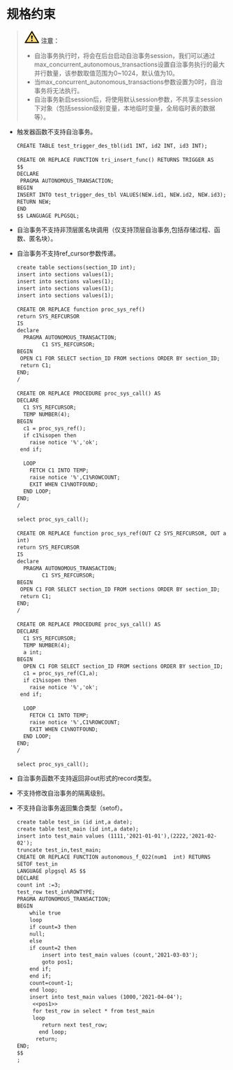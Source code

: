 # 规格约束<a name="ZH-CN_TOPIC_0289900513"></a>

>![](public_sys-resources/icon-caution.png) **注意：**
>-   自治事务执行时，将会在后台启动自治事务session，我们可以通过max\_concurrent\_autonomous\_transactions设置自治事务执行的最大并行数量，该参数取值范围为0\~1024，默认值为10。
>-   当max\_concurrent\_autonomous\_transactions参数设置为0时，自治事务将无法执行。
>-   自治事务新启session后，将使用默认session参数，不共享主session下对象（包括session级别变量，本地临时变量，全局临时表的数据等）。

-   触发器函数不支持自治事务。

    ```
    CREATE TABLE test_trigger_des_tbl(id1 INT, id2 INT, id3 INT);

    CREATE OR REPLACE FUNCTION tri_insert_func() RETURNS TRIGGER AS
    $$
    DECLARE
     PRAGMA AUTONOMOUS_TRANSACTION;
    BEGIN
    INSERT INTO test_trigger_des_tbl VALUES(NEW.id1, NEW.id2, NEW.id3);
    RETURN NEW;
    END
    $$ LANGUAGE PLPGSQL;
    ```

-   自治事务不支持非顶层匿名块调用（仅支持顶层自治事务,包括存储过程、函数、匿名块）。

-   自治事务不支持ref\_cursor参数传递。

    ```
    create table sections(section_ID int);
    insert into sections values(1);
    insert into sections values(1);
    insert into sections values(1);
    insert into sections values(1);

    CREATE OR REPLACE function proc_sys_ref()
    return SYS_REFCURSOR
    IS
    declare
      PRAGMA AUTONOMOUS_TRANSACTION;
            C1 SYS_REFCURSOR;
    BEGIN
     OPEN C1 FOR SELECT section_ID FROM sections ORDER BY section_ID;
     return C1;
    END;
    /

    CREATE OR REPLACE PROCEDURE proc_sys_call() AS
    DECLARE
      C1 SYS_REFCURSOR;
      TEMP NUMBER(4);
    BEGIN
      c1 = proc_sys_ref();
      if c1%isopen then
        raise notice '%','ok';
     end if;

      LOOP
        FETCH C1 INTO TEMP;
        raise notice '%',C1%ROWCOUNT;
        EXIT WHEN C1%NOTFOUND;
      END LOOP;
    END;
    /

    select proc_sys_call();

    CREATE OR REPLACE function proc_sys_ref(OUT C2 SYS_REFCURSOR, OUT a int)
    return SYS_REFCURSOR
    IS
    declare
      PRAGMA AUTONOMOUS_TRANSACTION;
            C1 SYS_REFCURSOR;
    BEGIN
     OPEN C1 FOR SELECT section_ID FROM sections ORDER BY section_ID;
     return C1;
    END;
    /

    CREATE OR REPLACE PROCEDURE proc_sys_call() AS
    DECLARE
      C1 SYS_REFCURSOR;
      TEMP NUMBER(4);
      a int;
    BEGIN
      OPEN C1 FOR SELECT section_ID FROM sections ORDER BY section_ID;
      c1 = proc_sys_ref(C1,a);
      if c1%isopen then
        raise notice '%','ok';
     end if;

      LOOP
        FETCH C1 INTO TEMP;
        raise notice '%',C1%ROWCOUNT;
        EXIT WHEN C1%NOTFOUND;
      END LOOP;
    END;
    /

    select proc_sys_call();
    ```

-   自治事务函数不支持返回非out形式的record类型。

-   不支持修改自治事务的隔离级别。
-   不支持自治事务返回集合类型（setof）。

    ```
    create table test_in (id int,a date);
    create table test_main (id int,a date);
    insert into test_main values (1111,'2021-01-01'),(2222,'2021-02-02');
    truncate test_in,test_main;
    CREATE OR REPLACE FUNCTION autonomous_f_022(num1  int) RETURNS SETOF test_in
    LANGUAGE plpgsql AS $$
    DECLARE
    count int :=3;
    test_row test_in%ROWTYPE;
    PRAGMA AUTONOMOUS_TRANSACTION;
    BEGIN
        while true
        loop
        if count=3 then
        null;
        else
        if count=2 then
            insert into test_main values (count,'2021-03-03');
            goto pos1;
        end if;
        end if;
        count=count-1;
        end loop;
        insert into test_main values (1000,'2021-04-04');
         <<pos1>>
         for test_row in select * from test_main
         loop
            return next test_row;
           end loop;
          return;
    END;
    $$
    ;
    ```
